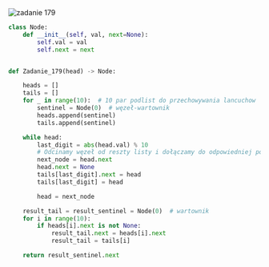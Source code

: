 <picture>
  <source srcset="../../srt/zbior_zadan/179.png" media="(prefers-color-scheme: light)">
  <source srcset="../../srt/zbior_zadan/black_179.png" media="(prefers-color-scheme: dark)">
  <img src="../../srt/zbior_zadan/black_179.png" alt="zadanie 179">
</picture>

```python
class Node:
    def __init__(self, val, next=None):
        self.val = val
        self.next = next


def Zadanie_179(head) -> Node:

    heads = []
    tails = []
    for _ in range(10):  # 10 par podlist do przechowywania lancuchow
        sentinel = Node(0)  # węzeł-wartownik
        heads.append(sentinel)
        tails.append(sentinel)

    while head:
        last_digit = abs(head.val) % 10
        # Odcinamy węzeł od reszty listy i dołączamy do odpowiedniej podlisty
        next_node = head.next
        head.next = None
        tails[last_digit].next = head
        tails[last_digit] = head

        head = next_node

    result_tail = result_sentinel = Node(0)  # wartownik
    for i in range(10):
        if heads[i].next is not None:
            result_tail.next = heads[i].next
            result_tail = tails[i]

    return result_sentinel.next
```

